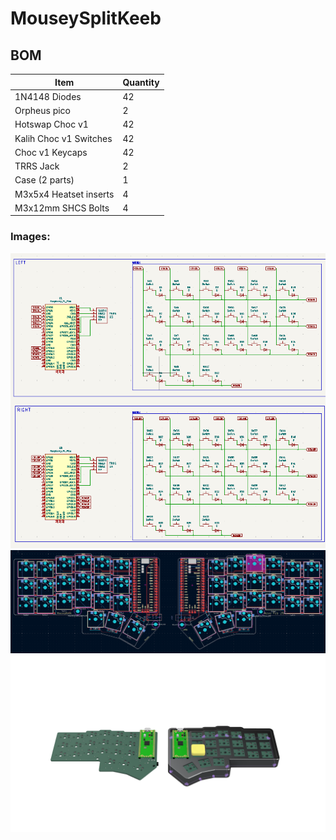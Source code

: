 # MouseySplitKeeb
## BOM
|Item| Quantity|
|-----|-----|
|1N4148 Diodes| 42 |
|Orpheus pico| 2|
| Hotswap Choc v1| 42|
| Kalih Choc v1 Switches | 42|
| Choc v1 Keycaps | 42|
| TRRS Jack | 2|
|Case (2 parts)| 1|
|M3x5x4 Heatset inserts|4|
| M3x12mm SHCS Bolts |4|

### Images:

![Schematic](Schematic.png)
![PCB](PCBScreenshot.png)
![Render](SplitKeebRender.png)

